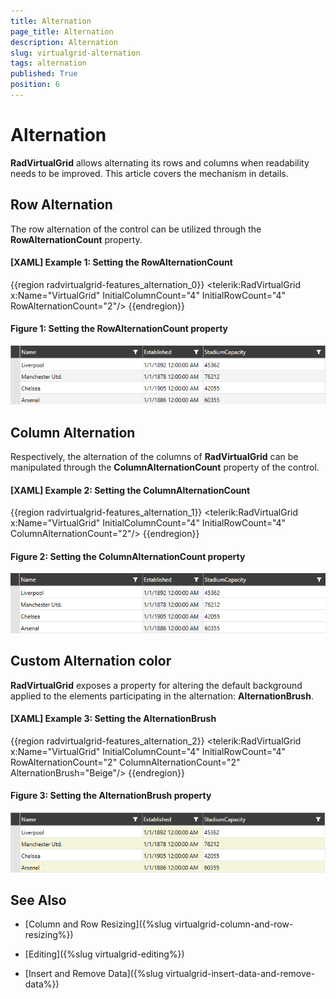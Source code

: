 ```yaml
---
title: Alternation
page_title: Alternation
description: Alternation
slug: virtualgrid-alternation
tags: alternation
published: True
position: 6
---
```


# Alternation

__RadVirtualGrid__ allows alternating its rows and columns when readability needs to be improved. This article covers the mechanism in details.

## Row Alternation

The row alternation of the control can be utilized through the __RowAlternationCount__ property. 

#### __[XAML] Example 1: Setting the RowAlternationCount__
{{region radvirtualgrid-features_alternation_0}}
	<telerik:RadVirtualGrid x:Name="VirtualGrid" 
                                InitialColumnCount="4" 
                                InitialRowCount="4"
                                RowAlternationCount="2"/>
{{endregion}}

#### __Figure 1: Setting the RowAlternationCount property__
![Setting the RowAlternationCount property](images/RadVirtualGrid_Features_Alternation_01.png)

## Column Alternation

Respectively, the alternation of the columns of __RadVirtualGrid__ can be manipulated through the __ColumnAlternationCount__ property of the control.

#### __[XAML] Example 2: Setting the ColumnAlternationCount__
{{region radvirtualgrid-features_alternation_1}}
	<telerik:RadVirtualGrid x:Name="VirtualGrid" 
                                InitialColumnCount="4" 
                                InitialRowCount="4"
                                ColumnAlternationCount="2"/>
{{endregion}}

#### __Figure 2: Setting the ColumnAlternationCount property__
![Setting the ColumnAlternationCount property](images/RadVirtualGrid_Features_Alternation_02.png)

## Custom Alternation color

__RadVirtualGrid__ exposes a property for altering the default background applied to the elements participating in the alternation: __AlternationBrush__.

#### __[XAML] Example 3: Setting the AlternationBrush__
{{region radvirtualgrid-features_alternation_2}}
		<telerik:RadVirtualGrid x:Name="VirtualGrid" 
                                InitialColumnCount="4" 
                                InitialRowCount="4"
								RowAlternationCount="2"
                                ColumnAlternationCount="2"
								AlternationBrush="Beige"/>
{{endregion}}

#### __Figure 3: Setting the AlternationBrush property__
![Setting the ColumnAlternationCount property](images/RadVirtualGrid_Features_Alternation_03.png)

## See Also

* [Column and Row Resizing]({%slug virtualgrid-column-and-row-resizing%})

* [Editing]({%slug virtualgrid-editing%})

* [Insert and Remove Data]({%slug virtualgrid-insert-data-and-remove-data%})